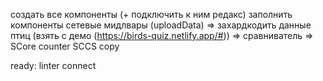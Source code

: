 создать все компоненты (+ подключить к ним редакс)
заполнить компоненты
сетевые мидлвары (uploadData)
   =>  захардкодить данные птиц (взять с демо (https://birds-quiz.netlify.app/#))
   =>  сравниватель
   =>  SCore counter
SCCS copy


ready:
linter connect
